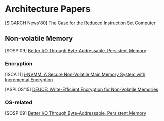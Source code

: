 # Architecture Papers

[SIGARCH News'80] [The Case for the Reduced Instruction Set
Computer](https://www.cs.utexas.edu/users/fussell/courses/cs352h/papers/risc.pdf)


## Non-volatile Memory

[SOSP'09] [Better I/O Through Byte-Addressable, Persistent
Memory](https://www.microsoft.com/en-us/research/wp-content/uploads/2016/02/BPFS.pdf)

### Encryption
[ISCA'11] [i-NVMM: A Secure Non-Volatile Main Memory System with
Incremental Encryption](https://ieeexplore.ieee.org/document/6307756)

[ASPLOS'15] [DEUCE: Write-Efficient Encryption for Non-Volatile
Memories](https://courses.engr.illinois.edu/ece598ms/sp2018/papers/paper142.pdf)

### OS-related
[SOSP'09] [Better I/O Through Byte-Addressable, Persistent
Memory](https://www.microsoft.com/en-us/research/wp-content/uploads/2016/02/BPFS.pdf)

